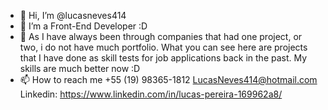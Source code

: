- 👋 Hi, I’m @lucasneves414
- 👀 I’m a Front-End Developer :D
- 🌱 As I have always been through companies that had one project, or two, i do not have much portfolio. What you can see here are projects that I have done as skill tests for job applications back in the past. My skills are much better now :D
- 📫 How to reach me +55 (19) 98365-1812 LucasNeves414@hotmail.com Linkedin: https://www.linkedin.com/in/lucas-pereira-169962a8/

